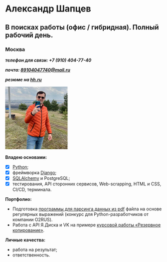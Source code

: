 # Александр Шапцев

## В поисках работы (офис / гибридная). Полный рабочий день.
### Москва

***телефон для связи: +7 (910) 404-77-40***

***почта: 89104047740@mail.ru***

***резюме на [hh.ru](https://vidnoe.hh.ru/resume/c23ccba1ff0ccbc7730039ed1f6d6632777042)***

<img  src="./img/photo_2.jpg" alt="Я" width="200"/>

**Владею основами:**

- [x] [Python](https://netology.ru/sharing/5adee69fa78f90c8583a4cccd00bf8f6?utm_source=social&utm_campaign=certificate_lms );
- [x] фреймворка [Django](https://netology.ru/sharing/feb020ec00fee45be1221bd25e20767f?utm_source=social&utm_campaign=certificate_lms );
- [x] [SQLAlchemy](https://github.com/VolshVs/ORM.Python_DB) и PostgreSQL;
- [x] тестирования, API сторонних сервисов, Web-scrapping, HTML и CSS, CI/CD, терминала.

**Портфолио:**

- Подготовка [программы для парсинга данных из pdf](https://github.com/VolshVs/parsing_text_from_pdf) файла на основе регулярных выражений (конкурс для Python-разработчиков от компании О2RUS).
- Работа с API Я.Диска и VK на примере [курсовой работы «Резервное копирование»](https://github.com/VolshVs/Coursework-OOP-Backup/tree/main).

**Личные качества:**

- работа на результат;
- ответственность.
